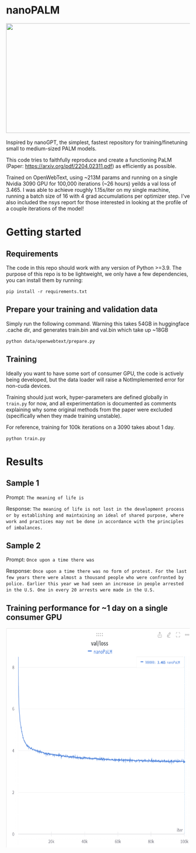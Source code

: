 # nanoPALM

<img src="./assets/palm.gif"  width=920, height=300>

Inspired by nanoGPT, the simplest, fastest repository for training/finetuning small to medium-sized PALM models. 

This code tries to faithfully reproduce and create a functioning PaLM (Paper: https://arxiv.org/pdf/2204.02311.pdf) as efficiently as possible. 

Trained on OpenWebText, using ~213M params and running on a single Nvidia 3090 GPU for 100,000 iterations (~26 hours) yeilds a val loss of 3.465. I was able to achieve roughly 1.15s/iter on my single machine, running a batch size of 16 with 4 grad accumulations per optimizer step. I've also included the nsys report for those interested in looking at the profile of a couple iterations of the model!

# Getting started

## Requirements

The code in this repo should work with any version of Python >=3.9. The purpose of this repo is to be lightweight, we only have a few dependencies, you can install them by running:

```
pip install -r requirements.txt
```

## Prepare your training and validation data 

Simply run the following command. Warning this takes 54GB in huggingface .cache dir, and generates train.bin and val.bin which take up ~18GB

```
python data/openwebtext/prepare.py
```

## Training

Ideally you want to have some sort of consumer GPU, the code is actively being developed, but the data loader will raise a NotImplemented error for non-cuda devices.

Training should just work, hyper-parameters are defined globally in `train.py` for now, and all experimentation is documented as comments explaining why some original methods from the paper were excluded (specifically when they made training unstable).

For reference, training for 100k iterations on a 3090 takes about 1 day.

```
python train.py
```

# Results

## Sample 1

Prompt: `The meaning of life is`

Response: `The meaning of life is not lost in the development process or by establishing and maintaining an ideal of shared purpose, where work and practices may not be done in accordance with the principles of imbalances.`

## Sample 2

Prompt: `Once upon a time there was`

Response: `Once upon a time there was no form of protest. For the last few years there were almost a thousand people who were confronted by police. Earlier this year we had seen an increase in people arrested in the U.S. One in every 20 arrests were made in the U.S.`

## Training performance for ~1 day on a single consumer GPU

<img src="./assets/palm_loss.png" width=675 height=600>
